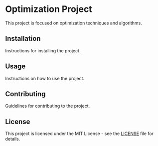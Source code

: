 # Optimization Project

This project is focused on optimization techniques and algorithms.

## Installation

Instructions for installing the project.

## Usage

Instructions on how to use the project.

## Contributing

Guidelines for contributing to the project.

## License

This project is licensed under the MIT License - see the [LICENSE](LICENSE) file for details.